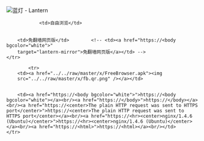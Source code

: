 

<img src="../../raw/master/x/8e0a2b81.c82003be.LanternYellow2.png" alt="蓝灯 - Lantern"/>
<table>
    <tr>
                
                <td>自由浏览</td>
        
        
        <td>免翻墙网页版</td>        <!-- <td><a href="https://<body bgcolor="white">"
        target="lantern-mirror">免翻墙网页版</a></td> -->
    </tr>
    
            <tr>
        <td><a href="../../raw/master/x/FreeBrowser.apk"><img
        src="../../raw/master/x/fb.qr.png" /></a></td>

        
        <td><a href="https://<body bgcolor="white">">https://<body bgcolor="white"></a><br/><a href="https://</body>">https://</body></a><br/><a href="https://<center>The plain HTTP request was sent to HTTPS port</center>">https://<center>The plain HTTP request was sent to HTTPS port</center></a><br/><a href="https://<hr><center>nginx/1.4.6 (Ubuntu)</center>">https://<hr><center>nginx/1.4.6 (Ubuntu)</center></a><br/><a href="https://<html>">https://<html></a><br/></td>    </tr>
</table>
